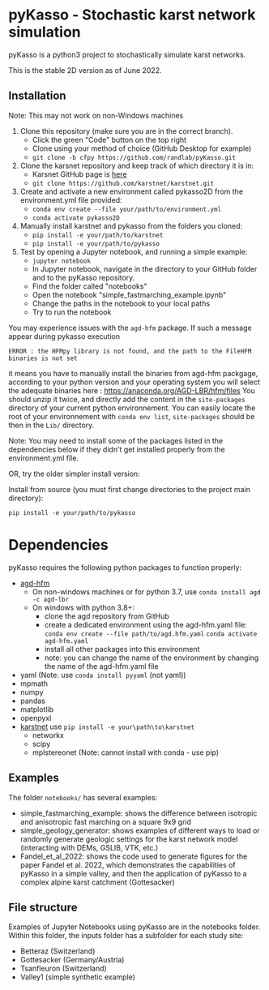 # pyKasso - Stochastic karst network simulation

pyKasso is a python3 project to stochastically simulate karst networks.

This is the stable 2D version as of June 2022.

## Installation
Note: This may not work on non-Windows machines

1. Clone this repository (make sure you are in the correct branch).
    - Click the green "Code" button on the top right
    - Clone using your method of choice (GitHub Desktop for example)
	- `git clone -b cfpy https://github.com/randlab/pyKasso.git`
2. Clone the karsnet repository and keep track of which directory it is in:
    - Karsnet GitHub page is [here](https://github.com/karstnet/karstnet)
	- `git clone https://github.com/karstnet/karstnet.git`
3. Create and activate a new environment called pykasso2D from the environment.yml file provided:
    - `conda env create --file your/path/to/environment.yml`
    - `conda activate pykasso2D`    
4. Manually install karstnet and pykasso from the folders you cloned:
    - `pip install -e your/path/to/karstnet`
	- `pip install -e your/path/to/pykasso`
5. Test by opening a Jupyter notebook, and running a simple example:
	- `jupyter notebook`
	- In Jupyter notebook, navigate in the directory to your GitHub folder and to the pyKasso repository. 
	- Find the folder called "notebooks"
	- Open the notebook "simple_fastmarching_example.ipynb"
	- Change the paths in the notebook to your local paths
	- Try to run the notebook

You may experience issues with the `agd-hfm` package. If such a message appear during pykasso execution
```
ERROR : the HFMpy library is not found, and the path to the FileHFM binaries is not set
```
it means you have to manually install the binaries from agd-hfm packgage, according to your python version and your operating system you will select the adequate binaries here : 
https://anaconda.org/AGD-LBR/hfm/files
You should unzip it twice, and directly add the content in the `site-packages` directory of your current python environnement.
You can easily locate the root of your environnement with `conda env list`, `site-packages` should be then in the `Lib/` directory.  


Note: You may need to install some of the packages listed in the dependencies below if they didn't get installed properly from the environment.yml file. 

OR, try the older simpler install version:

Install from source (you must first change directories to the project main directory):
```
pip install -e your/path/to/pykasso
```

# Dependencies

pyKasso requires the following python packages to function properly:
- [agd-hfm](https://github.com/Mirebeau/AdaptiveGridDiscretizations) 
	- On non-windows machines or for python 3.7, use `conda install agd -c agd-lbr`
	- On windows with python 3.8+:
		- clone the agd repository from GitHub
		- create a dedicated environment using the agd-hfm.yaml file:
		`conda env create --file path/to/agd.hfm.yaml`
		`conda activate agd-hfm.yaml`
		- install all other packages into this environment
		- note: you can change the name of the environment by changing the name of the agd-hfm.yaml file
- yaml (Note: use `conda install pyyaml` (not yaml))
- mpmath
- numpy
- pandas
- matplotlib
- openpyxl
- [karstnet](https://github.com/UniNE-CHYN/karstnet) use `pip install -e your\path\to\karstnet`
	- networkx
	- scipy
	- mplstereonet (Note: cannot install with conda - use pip)

## Examples

The folder `notebooks/` has several examples:
- simple_fastmarching_example: shows the difference between isotropic and anisotropic fast marching on a square 9x9 grid
- simple_geology_generator: shows examples of different ways to load or randomly generate geologic settings for the karst network model (interacting with DEMs, GSLIB, VTK, etc.)
- Fandel_et_al_2022: shows the code used to generate figures for the paper Fandel et al. 2022, which demonstrates the capabilities of pyKasso in a simple valley, and then the application of pyKasso to a complex alpine karst catchment (Gottesacker)


## File structure

Examples of Jupyter Notebooks using pyKasso are in the notebooks folder. 
Within this folder, the inputs folder has a subfolder for each study site:
- Betteraz (Switzerland)
- Gottesacker (Germany/Austria)
- Tsanfleuron (Switzerland)
- Valley1 (simple synthetic example)